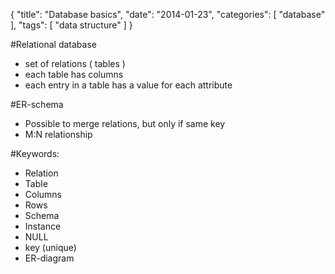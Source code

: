 {
  "title": "Database basics",
  "date": "2014-01-23",
  "categories": [
   "database" 
  ],
  "tags": [
    "data structure"
  ]
}

#Relational database

- set of relations ( tables )
- each table has columns
- each entry in a table has a value for each attribute

#ER-schema
- Possible to merge relations, but only if same key
- M:N relationship

#Keywords:
- Relation
- Table
- Columns
- Rows
- Schema
- Instance
- NULL
- key (unique)
- ER-diagram